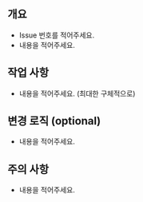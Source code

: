 ## 개요
- Issue 번호를 적어주세요.
- 내용을 적어주세요.


## 작업 사항
- 내용을 적어주세요. (최대한 구체적으로)


## 변경 로직 (optional)
- 내용을 적어주세요.


## 주의 사항
- 내용을 적어주세요.


